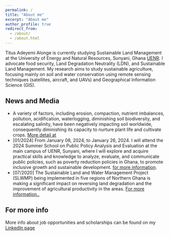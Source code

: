 ```yaml
---
permalink: /
title: "About me"
excerpt: "About me"
author_profile: true
redirect_from: 
  - /about/
  - /about.html
---
```


Titus Adeyemi Alonge is currently studying Sustainable Land Management at the University of Energy and Natural Resources, Sunyani, Ghana [UENR](https://uenr.edu.gh). I advocate food security, Land Degradation Neutrality (LDN), and Sustainable Land Management. My research aims to study sustainable agriculture, focusing mainly on soil and water conservation using remote sensing techniques (satellites, aircraft, and UAVs) and Geographical Information Science (GIS).


News and Media
------
* A variety of factors, including erosion, compaction, nutrient imbalances, pollution, acidification, waterlogging, diminishing soil biodiversity, and escalating salinity, have been negatively impacting soil worldwide, consequently diminishing its capacity to nurture plant life and cultivate crops. [More detail at](https://www.bbc.com/future/bespoke/follow-the-food/why-soil-is-disappearing-from-farms)
* [01/2024] From January 08, 2024, to January 26, 2024. I will attend the 2024 Summer School on Public Policy Analysis and Evaluation at the main campus of UENR, Sunyani, where I will explore and acquire practical skills and knowledge to analyze, evaluate, and communicate public policies, such as poverty reduction policies in Ghana, to promote inclusive growth and sustainable development. [for more information](https://uenr.edu.gh/uenr-hosts-summer-school-on-public-policy-and-evaluation-ssppe/).
* [07/2020] The Sustainable Land and Water Management Project (SLWMP) being implemented in five regions of Northern Ghana is making a significant impact on reversing land degradation and the improvement of agricultural productivity in the areas.  [For more information..](https://www.ghanaiantimes.com.gh/sustainable-land-water-management-project-in-northern-ghana-progressing-significantly)


For more info
------
More info about job opportunities and scholarships can be found on my [LinkedIn page](https://www.linkedin.com/in/titus-adeyemi-alonge)
